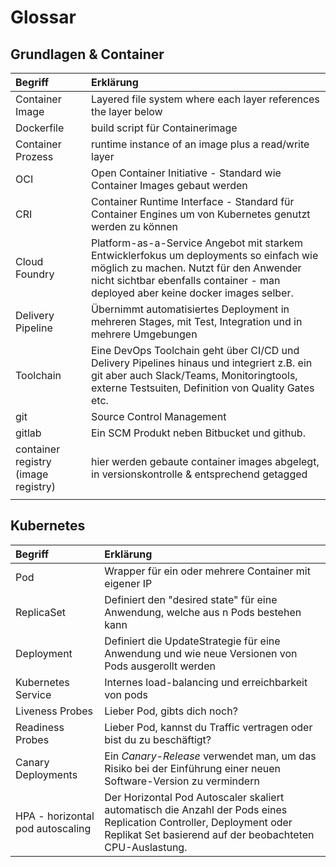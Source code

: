 # Glossar

## Grundlagen & Container

| Begriff | Erklärung |
| :--- | :--- |
| Container Image | Layered file system where each layer references the layer below |
| Dockerfile | build script für Containerimage |
| Container Prozess | runtime instance of an image plus a read/write layer |
| OCI | Open Container Initiative - Standard wie Container Images gebaut werden |
| CRI | Container Runtime Interface - Standard für Container Engines um von Kubernetes genutzt werden zu können |
| Cloud Foundry | Platform-as-a-Service Angebot mit starkem Entwicklerfokus um deployments so einfach wie möglich zu machen. Nutzt für den Anwender nicht sichtbar ebenfalls container - man deployed aber keine docker images selber. |
| Delivery Pipeline | Übernimmt automatisiertes Deployment in mehreren Stages, mit Test, Integration und in mehrere Umgebungen |
| Toolchain | Eine DevOps Toolchain geht über CI/CD und Delivery Pipelines hinaus und integriert z.B. ein git aber auch Slack/Teams, Monitoringtools, externe Testsuiten, Definition von Quality Gates etc. |
| git | Source Control Management |
| gitlab | Ein SCM Produkt neben Bitbucket und github. |
| container registry \(image registry\) | hier werden gebaute container images abgelegt, in versionskontrolle & entsprechend getagged |
|  |  |

## Kubernetes

| Begriff | Erklärung |
| :--- | :--- |
| Pod | Wrapper für ein oder mehrere Container mit eigener IP |
| ReplicaSet | Definiert den "desired state" für eine Anwendung, welche aus n Pods bestehen kann |
| Deployment | Definiert die UpdateStrategie für eine Anwendung und wie neue Versionen von Pods ausgerollt werden |
| Kubernetes Service | Internes load-balancing und erreichbarkeit von pods |
| Liveness Probes | Lieber Pod, gibts dich noch? |
| Readiness Probes | Lieber Pod, kannst du Traffic vertragen oder bist du zu beschäftigt? |
| Canary Deployments | Ein _Canary-Release_ verwendet man, um das Risiko bei der Einführung einer neuen Software-Version zu vermindern |
| HPA - horizontal pod autoscaling | Der Horizontal Pod Autoscaler skaliert automatisch die Anzahl der Pods eines Replication Controller, Deployment oder Replikat Set basierend auf der beobachteten CPU-Auslastung. |


